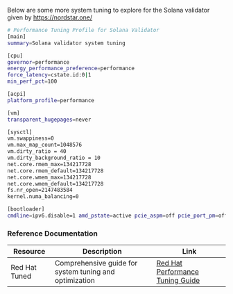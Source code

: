 Below are some more system tuning to explore for the Solana validator given by https://nordstar.one/

```bash
# Performance Tuning Profile for Solana Validator
[main]
summary=Solana validator system tuning

[cpu]
governor=performance
energy_performance_preference=performance
force_latency=cstate.id:0|1
min_perf_pct=100

[acpi]
platform_profile=performance

[vm]
transparent_hugepages=never

[sysctl]
vm.swappiness=0
vm.max_map_count=1048576
vm.dirty_ratio = 40
vm.dirty_background_ratio = 10
net.core.rmem_max=134217728
net.core.rmem_default=134217728
net.core.wmem_max=134217728
net.core.wmem_default=134217728
fs.nr_open=2147483584
kernel.numa_balancing=0

[bootloader]
cmdline=ipv6.disable=1 amd_pstate=active pcie_aspm=off pcie_port_pm=off iommu=pt
```

### Reference Documentation
| Resource | Description | Link |
|----------|-------------|------|
| Red Hat Tuned | Comprehensive guide for system tuning and optimization | [Red Hat Performance Tuning Guide](https://docs.redhat.com/en/documentation/red_hat_enterprise_linux/7/html/performance_tuning_guide/chap-red_hat_enterprise_linux-performance_tuning_guide-tuned#tuned-plugins) |